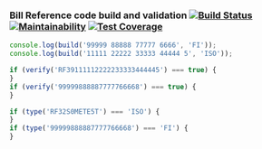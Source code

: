 ### Bill Reference code build and validation [![Build Status](https://travis-ci.org/mharj/creditor-reference.svg?branch=master)](https://travis-ci.org/mharj/creditor-reference) [![Maintainability](https://api.codeclimate.com/v1/badges/133d7273f46a087fba52/maintainability)](https://codeclimate.com/github/mharj/creditor-reference/maintainability) [![Test Coverage](https://api.codeclimate.com/v1/badges/133d7273f46a087fba52/test_coverage)](https://codeclimate.com/github/mharj/creditor-reference/test_coverage)

```javascript
console.log(build('99999 88888 77777 6666', 'FI'));
console.log(build('11111 22222 33333 44444 5', 'ISO'));

if (verify('RF39111112222233333444445') === true) {
}
if (verify('99999888887777766668') === true) {
}

if (type('RF32S0METE5T') === 'ISO') {
}
if (type('99999888887777766668') === 'FI') {
}
```
